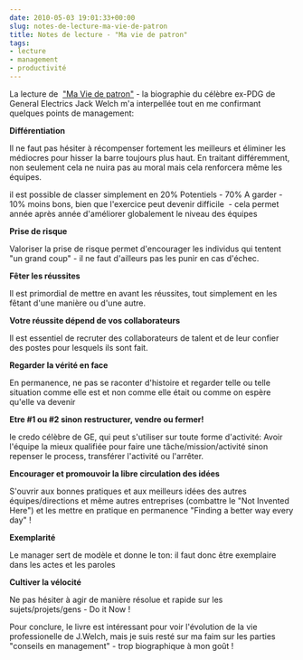```yaml
---
date: 2010-05-03 19:01:33+00:00
slug: notes-de-lecture-ma-vie-de-patron
title: Notes de lecture - "Ma vie de patron"
tags:
- lecture
- management
- productivité
---
```


La lecture de  ["Ma Vie de patron"](http://www.amazon.fr/Ma-vie-patron-industriel-am%C3%A9ricain/dp/2842111559) - la biographie du célèbre ex-PDG de General Electrics Jack Welch m'a interpellée tout en me confirmant quelques points de management:

**Différentiation**

Il ne faut pas hésiter à récompenser fortement les meilleurs et éliminer les médiocres pour hisser la barre toujours plus haut. En traitant différemment, non seulement cela ne nuira pas au moral mais cela renforcera même les équipes.

il est possible de classer simplement en 20% Potentiels - 70% A garder - 10% moins bons, bien que l'exercice peut devenir difficile  - cela permet année après année d'améliorer globalement le niveau des équipes

**Prise de risque**

Valoriser la prise de risque permet d'encourager les individus qui tentent "un grand coup" - il ne faut d'ailleurs pas les punir en cas d'échec.

**Fêter les réussites**

Il est primordial de mettre en avant les réussites, tout simplement en les fêtant d'une manière ou d'une autre.

**Votre réussite dépend de vos collaborateurs**

Il est essentiel de recruter des collaborateurs de talent et de leur confier des postes pour lesquels ils sont fait.

**Regarder la vérité en face**

En permanence, ne pas se raconter d'histoire et regarder telle ou telle situation comme elle est et non comme elle était ou comme on espère qu'elle va devenir

**Etre #1 ou #2 sinon restructurer, vendre ou fermer!**

le credo célèbre de GE, qui peut s'utiliser sur toute forme d'activité: Avoir l'équipe la mieux qualifiée pour faire une tâche/mission/activité sinon repenser le process, transférer l'activité ou l'arrêter.

**Encourager et promouvoir la libre circulation des idées**

S'ouvrir aux bonnes pratiques et aux meilleurs idées des autres équipes/directions et même autres entreprises (combattre le "Not Invented Here") et les mettre en pratique en permanence "Finding a better way every day" !

**Exemplarité**

Le manager sert de modèle et donne le ton: il faut donc être exemplaire dans les actes et les paroles

**Cultiver la vélocité**

Ne pas hésiter à agir de manière résolue et rapide sur les sujets/projets/gens - Do it Now !

Pour conclure, le livre est intéressant pour voir l'évolution de la vie professionelle de J.Welch, mais je suis resté sur ma faim sur les parties "conseils en management" - trop biographique à mon goût !
